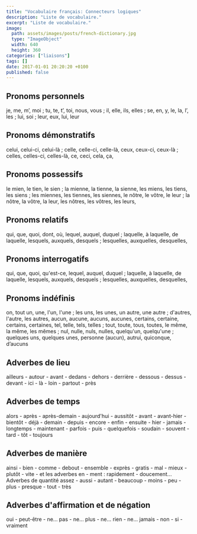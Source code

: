 ```yaml
---
title: "Vocabulaire français: Connecteurs logiques"
description: "Liste de vocabulaire."
excerpt: "Liste de vocabulaire."
image:
  path: assets/images/posts/french-dictionary.jpg
  type: "ImageObject"
  width: 640
  height: 360
categories: ["liaisons"]
tags: []
date: 2017-01-01 20:20:20 +0100
published: false
---
```


## Pronoms personnels

je, me, m’, moi ; tu, te, t’, toi, nous, vous ; il, elle, ils, elles ; se, en, y,
le, la, l’, les ; lui, soi ; leur, eux,
lui, leur

## Pronoms démonstratifs

celui, celui-ci, celui-là ; celle, celle-ci, celle-là,
ceux, ceux-ci, ceux-là ; celles, celles-ci, celles-là,
ce, ceci, cela, ça,

## Pronoms possessifs

le mien, le tien, le sien ; la mienne, la tienne, la sienne,
les miens, les tiens, les siens ; les miennes, les tiennes, les siennes,
le nôtre, le vôtre, le leur ; la nôtre, la vôtre, la leur,
les nôtres, les vôtres, les leurs,

## Pronoms relatifs

qui, que, quoi, dont, où,
lequel, auquel, duquel ; laquelle, à laquelle, de laquelle,
lesquels, auxquels, desquels ; lesquelles, auxquelles, desquelles,

## Pronoms interrogatifs

qui, que, quoi, qu'est-ce,
lequel, auquel, duquel ; laquelle, à laquelle, de laquelle,
lesquels, auxquels, desquels ; lesquelles, auxquelles, desquelles,


## Pronoms indéfinis

on, tout
un, une, l'un, l'une ; les uns, les unes,
un autre, une autre ; d'autres, l'autre, les autres,
aucun, aucune, aucuns, aucunes,
certains, certaine, certains, certaines,
tel, telle, tels, telles ; tout, toute, tous, toutes,
le même, la même, les mêmes ; nul, nulle, nuls, nulles,
quelqu'un, quelqu'une ; quelques uns, quelques unes,
personne (aucun), autrui, quiconque,
d’aucuns


## Adverbes de lieu

ailleurs - autour - avant - dedans - dehors - derrière - dessous - dessus - devant - ici - là - loin - partout - près


## Adverbes de temps

alors - après - après-demain - aujourd'hui - aussitôt - avant - avant-hier - bientôt - déjà - demain - depuis - encore - enfin - ensuite - hier - jamais - longtemps - maintenant - parfois - puis - quelquefois - soudain - souvent - tard - tôt - toujours


## Adverbes de manière
ainsi - bien - comme - debout - ensemble - exprès - gratis - mal - mieux - plutôt - vite - et les adverbes en - ment : rapidement - doucement...
Adverbes de quantité
assez - aussi - autant - beaucoup - moins - peu - plus - presque - tout - très


## Adverbes d'affirmation et de négation
oui - peut-être - ne... pas - ne... plus - ne... rien - ne... jamais - non - si - vraiment
